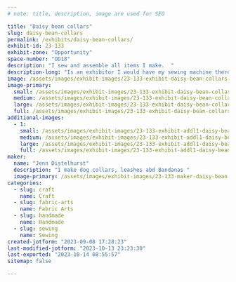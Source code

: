 ```yaml
---
# note: title, description, image are used for SEO

title: "Daisy bean collars"
slug: daisy-bean-collars
permalink: /exhibits/daisy-bean-collars/
exhibit-id: 23-133
exhibit-zone: "Opportunity"
space-number: "OD18"
description: "I sew and assemble all items I make.  "
description-long: "Is an exhibitor I would have my sewing machine there, where I could work on assembling, dog collars, and sewing bandannas.. "
image: /assets/images/exhibit-images/23-133-exhibit-daisy-bean-collars-a3fa9f8c-de07-44df-890c-f7d9151853e2-large.jpeg
image-primary: 
  small: /assets/images/exhibit-images/23-133-exhibit-daisy-bean-collars-a3fa9f8c-de07-44df-890c-f7d9151853e2-small.jpeg
  medium: /assets/images/exhibit-images/23-133-exhibit-daisy-bean-collars-a3fa9f8c-de07-44df-890c-f7d9151853e2-medium.jpeg
  large: /assets/images/exhibit-images/23-133-exhibit-daisy-bean-collars-a3fa9f8c-de07-44df-890c-f7d9151853e2-large.jpeg
  full: /assets/images/exhibit-images/23-133-exhibit-daisy-bean-collars-a3fa9f8c-de07-44df-890c-f7d9151853e2-full.jpeg
additional-images: 
  - 1:
    small: /assets/images/exhibit-images/23-133-exhibit-addl1-daisy-bean-collars-c189d203-d627-4871-8aca-86cf78d6a1a0-small.jpeg
    medium: /assets/images/exhibit-images/23-133-exhibit-addl1-daisy-bean-collars-c189d203-d627-4871-8aca-86cf78d6a1a0-medium.jpeg
    large: /assets/images/exhibit-images/23-133-exhibit-addl1-daisy-bean-collars-c189d203-d627-4871-8aca-86cf78d6a1a0-large.jpeg
    full: /assets/images/exhibit-images/23-133-exhibit-addl1-daisy-bean-collars-c189d203-d627-4871-8aca-86cf78d6a1a0-full.jpeg
maker: 
  name: "Jenn Distelhurst"
  description: "I make dog collars, leashes abd Bandanas "
  image-primary: /assets/images/exhibit-images/23-133-maker-daisy-bean-collars-img-7961-medium.JPG
categories: 
  - slug: craft
    name: Craft
  - slug: fabric-arts
    name: Fabric Arts
  - slug: handmade
    name: Handmade
  - slug: sewing
    name: Sewing
created-jotform: "2023-09-08 17:28:23"
last-modified-jotform: "2023-10-13 23:23:30"
last-exported: "2023-10-14 08:55:57"
sitemap: false

---
```

